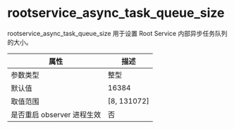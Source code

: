 rootservice_async_task_queue_size 
======================================================

rootservice_async_task_queue_size 用于设置 Root Service 内部异步任务队列的大小。


|      **属性**      |    **描述**     |
|------------------|---------------|
| 参数类型             | 整型            |
| 默认值              | 16384         |
| 取值范围             | \[8, 131072\] |
| 是否重启 observer 进程生效 | 否             |



